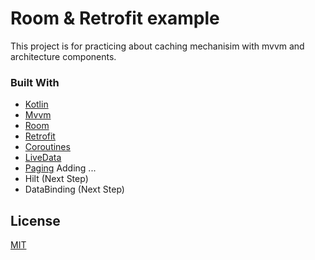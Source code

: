 # Room & Retrofit example

This project is for practicing about caching mechanisim with mvvm and architecture components.

### Built With

* [Kotlin](https://kotlinlang.org/)
* [Mvvm](https://developer.android.com/jetpack/guide)
* [Room](https://developer.android.com/topic/libraries/architecture/room)
* [Retrofit](https://square.github.io/retrofit/)
* [Coroutines](https://kotlinlang.org/docs/reference/coroutines/coroutines-guide.html)
* [LiveData](https://developer.android.com/topic/libraries/architecture/livedata)
* [Paging](https://developer.android.com/topic/libraries/architecture/paging) Adding ...
* Hilt (Next Step)
* DataBinding (Next Step)



## License
[MIT](https://choosealicense.com/licenses/mit/)
